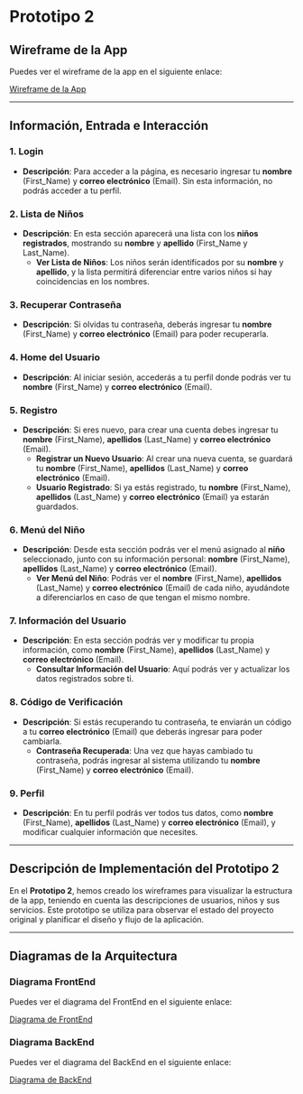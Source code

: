 # Prototipo 2

## Wireframe de la App

Puedes ver el wireframe de la app en el siguiente enlace:

[Wireframe de la App](wireframe.mermaid)

---

## Información, Entrada e Interacción

### 1. **Login**
- **Descripción**: Para acceder a la página, es necesario ingresar tu **nombre** (First_Name) y **correo electrónico** (Email). Sin esta información, no podrás acceder a tu perfil.

### 2. **Lista de Niños**
- **Descripción**: En esta sección aparecerá una lista con los **niños registrados**, mostrando su **nombre** y **apellido** (First_Name y Last_Name).
  - **Ver Lista de Niños**: Los niños serán identificados por su **nombre** y **apellido**, y la lista permitirá diferenciar entre varios niños si hay coincidencias en los nombres.

### 3. **Recuperar Contraseña**
- **Descripción**: Si olvidas tu contraseña, deberás ingresar tu **nombre** (First_Name) y **correo electrónico** (Email) para poder recuperarla.

### 4. **Home del Usuario**
- **Descripción**: Al iniciar sesión, accederás a tu perfil donde podrás ver tu **nombre** (First_Name) y **correo electrónico** (Email).

### 5. **Registro**
- **Descripción**: Si eres nuevo, para crear una cuenta debes ingresar tu **nombre** (First_Name), **apellidos** (Last_Name) y **correo electrónico** (Email).
  - **Registrar un Nuevo Usuario**: Al crear una nueva cuenta, se guardará tu **nombre** (First_Name), **apellidos** (Last_Name) y **correo electrónico** (Email).
  - **Usuario Registrado**: Si ya estás registrado, tu **nombre** (First_Name), **apellidos** (Last_Name) y **correo electrónico** (Email) ya estarán guardados.

### 6. **Menú del Niño**
- **Descripción**: Desde esta sección podrás ver el menú asignado al **niño** seleccionado, junto con su información personal: **nombre** (First_Name), **apellidos** (Last_Name) y **correo electrónico** (Email).
  - **Ver Menú del Niño**: Podrás ver el **nombre** (First_Name), **apellidos** (Last_Name) y **correo electrónico** (Email) de cada niño, ayudándote a diferenciarlos en caso de que tengan el mismo nombre.

### 7. **Información del Usuario**
- **Descripción**: En esta sección podrás ver y modificar tu propia información, como **nombre** (First_Name), **apellidos** (Last_Name) y **correo electrónico** (Email).
  - **Consultar Información del Usuario**: Aquí podrás ver y actualizar los datos registrados sobre ti.

### 8. **Código de Verificación**
- **Descripción**: Si estás recuperando tu contraseña, te enviarán un código a tu **correo electrónico** (Email) que deberás ingresar para poder cambiarla.
  - **Contraseña Recuperada**: Una vez que hayas cambiado tu contraseña, podrás ingresar al sistema utilizando tu **nombre** (First_Name) y **correo electrónico** (Email).

### 9. **Perfil**
- **Descripción**: En tu perfil podrás ver todos tus datos, como **nombre** (First_Name), **apellidos** (Last_Name) y **correo electrónico** (Email), y modificar cualquier información que necesites.

---

## Descripción de Implementación del Prototipo 2

En el **Prototipo 2**, hemos creado los wireframes para visualizar la estructura de la app, teniendo en cuenta las descripciones de usuarios, niños y sus servicios. Este prototipo se utiliza para observar el estado del proyecto original y planificar el diseño y flujo de la aplicación.

---

## Diagramas de la Arquitectura

### Diagrama FrontEnd
Puedes ver el diagrama del FrontEnd en el siguiente enlace:

[Diagrama de FrontEnd](backend.mermaid)

### Diagrama BackEnd
Puedes ver el diagrama del BackEnd en el siguiente enlace:

[Diagrama de BackEnd](frontend.mermaid)

